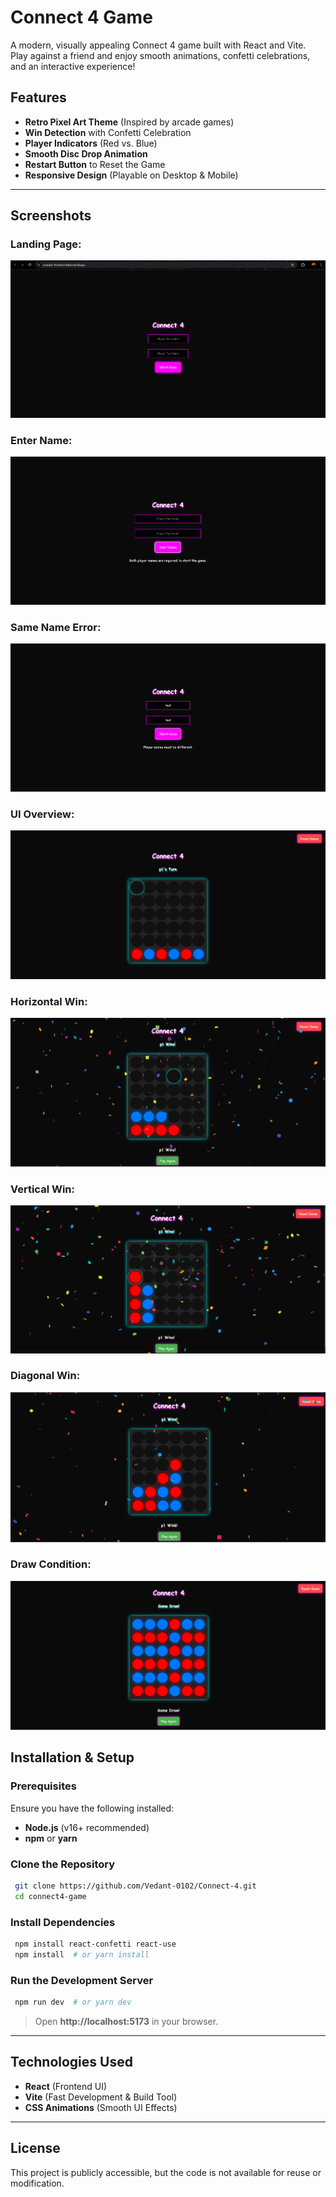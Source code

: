# Connect 4 Game 

A modern, visually appealing Connect 4 game built with React and Vite. Play against a friend and enjoy smooth animations, confetti celebrations, and an interactive experience!

## Features
- **Retro Pixel Art Theme** (Inspired by arcade games)
- **Win Detection** with Confetti Celebration
- **Player Indicators** (Red vs. Blue)
- **Smooth Disc Drop Animation**
- **Restart Button** to Reset the Game
- **Responsive Design** (Playable on Desktop & Mobile)

---

## Screenshots

### Landing Page:
![Landing Page](https://github.com/Vedant-0102/Connect-4/blob/main/connect4/assets/Landing.png)

### Enter Name:
![Enter Name](https://github.com/Vedant-0102/Connect-4/blob/main/connect4/assets/Enter%20name.png)

### Same Name Error:
![Same Name Error](https://github.com/Vedant-0102/Connect-4/blob/main/connect4/assets/Same%20name.png)

### UI Overview:
![UI Overview](https://github.com/Vedant-0102/Connect-4/blob/main/connect4/assets/UI.png)

### Horizontal Win:
![Horizontal Win](https://github.com/Vedant-0102/Connect-4/blob/main/connect4/assets/Horizontal.png)

### Vertical Win:
![Vertical Win](https://github.com/Vedant-0102/Connect-4/blob/main/connect4/assets/Vertical.png)

### Diagonal Win:
![Diagonal Win](https://github.com/Vedant-0102/Connect-4/blob/main/connect4/assets/Diagonal.png)

### Draw Condition:
![Draw Condition](https://github.com/Vedant-0102/Connect-4/blob/main/connect4/assets/Draw.png)


## Installation & Setup

### Prerequisites
Ensure you have the following installed:
- **Node.js** (v16+ recommended)
- **npm** or **yarn**

### Clone the Repository
```sh
 git clone https://github.com/Vedant-0102/Connect-4.git
 cd connect4-game
```

### Install Dependencies
```sh
 npm install react-confetti react-use
 npm install  # or yarn install
```

### Run the Development Server
```sh
 npm run dev  # or yarn dev
```

> Open **http://localhost:5173** in your browser.

---

## Technologies Used
- **React** (Frontend UI)
- **Vite** (Fast Development & Build Tool)
- **CSS Animations** (Smooth UI Effects)

---

## License
This project is publicly accessible, but the code is not available for reuse or modification.
